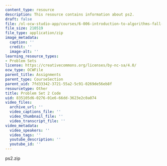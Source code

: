 ```yaml
---
content_type: resource
description: This resource contains information about ps2.
draft: false
file: /ol-ocw-studio-app/courses/6-006-introduction-to-algorithms-fall-2011/835105d6027601e666dd3623e2c0a074_ps2.zip
file_size: 210519
file_type: application/zip
image_metadata:
  caption: ''
  credit: ''
  image-alt: ''
learning_resource_types:
- Problem Sets
license: https://creativecommons.org/licenses/by-nc-sa/4.0/
ocw_type: OCWFile
parent_title: Assignments
parent_type: CourseSection
parent_uid: 7fd33342-3721-55a2-5c91-0269de56eb8f
resourcetype: Other
title: Problem Set 2 Code
uid: 835105d6-0276-01e6-66dd-3623e2c0a074
video_files:
  archive_url: ''
  video_captions_file: ''
  video_thumbnail_file: ''
  video_transcript_file: ''
video_metadata:
  video_speakers: ''
  video_tags: ''
  youtube_description: ''
  youtube_id: ''
---
```

ps2.zip